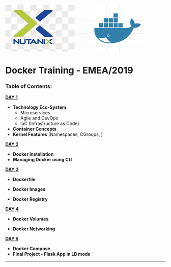 ![logo.png](logo.png) 

# Docker Training - EMEA/2019



### **Table of Contents:**

[**DAY 1**](https://github.com/hutger/docker-training/tree/master/Day-1)

- **Technology Eco-System**
  - Microservices
  - Agile and DevOps
  - IaC (Infrastructure as Code)
- **Container Concepts**
- **Kernel Features** (Namespaces, CGroups, )



[**DAY 2**](https://github.com/hutger/docker-training/tree/master/Day-2)

* **Docker Installation**
* **Managing Docker using CLI**



[**DAY 3**](https://github.com/hutger/docker-training/tree/master/Day-3)

* **Dockerfile**

* **Docker Images**

* **Docker Registry**

  

[**DAY 4**](https://github.com/hutger/docker-training/tree/master/Day-4)

* **Docker Volumes**

* **Docker Networking**

  

[**DAY 5**](https://github.com/hutger/docker-training/tree/master/Day-5)

* **Docker Compose**
* **Final Project - Flask App in LB mode**

___




